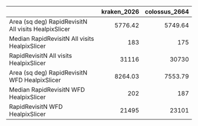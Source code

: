 |                                                      |   kraken_2026 |   colossus_2664 |
|:-----------------------------------------------------|--------------:|----------------:|
| Area (sq deg) RapidRevisitN All visits HealpixSlicer |       5776.42 |         5749.64 |
| Median RapidRevisitN All visits HealpixSlicer        |        183    |          175    |
| RapidRevisitN All visits HealpixSlicer               |      31116    |        30730    |
| Area (sq deg) RapidRevisitN WFD HealpixSlicer        |       8264.03 |         7553.79 |
| Median RapidRevisitN WFD HealpixSlicer               |        202    |          187    |
| RapidRevisitN WFD HealpixSlicer                      |      21495    |        23101    |
